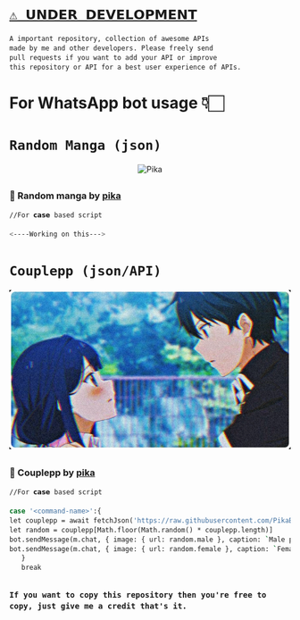 # [`⚠️ 𝗨𝗡𝗗𝗘𝗥 𝗗𝗘𝗩𝗘𝗟𝗢𝗣𝗠𝗘𝗡𝗧`](abc)
<p align="center">

```bash
A important repository, collection of awesome APIs
made by me and other developers. Please freely send
pull requests if you want to add your API or improve
this repository or API for a best user experience of APIs.
```

##

# For WhatsApp bot usage 👇🏻
# `Random Manga (json)`

<p align="center">
<img src="https://github.com/PikaBotz/My_Personal_Space/blob/main/Images/API_pics/manga.png" alt="Pika" height= "auto" width="auto"/>

##
### 🌟 Random manga by [pika](https://github.com/PikaBotz/)
```bash
//For 𝗰𝗮𝘀𝗲 based script

<----Working on this--->
```

##
# `Couplepp (json/API)`

<p align="center">
<img src="https://github.com/PikaBotz/My_Personal_Space/blob/main/Images/API_pics/couplepp.png" alt="Pika" height= "auto" width="auto"/>

##
### 🌟 Couplepp by [pika](https://github.com/PikaBotz/)

```bash
//For 𝗰𝗮𝘀𝗲 based script

case '<command-name>':{
let couplepp = await fetchJson('https://raw.githubusercontent.com/PikaBotz/important-API/main/couple-API/couplepp.json')
let random = couplepp[Math.floor(Math.random() * couplepp.length)]
bot.sendMessage(m.chat, { image: { url: random.male }, caption: `Male picture.` }, { quoted: m })
bot.sendMessage(m.chat, { image: { url: random.female }, caption: `Female picture` }, { quoted: m })
   }
   break
```

##
### `If you want to copy this repository then you're free to copy, just give me a credit that's it.`
##
